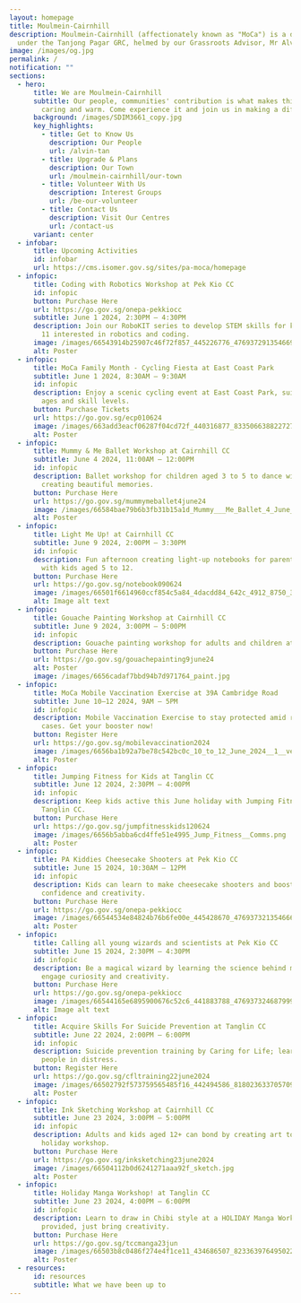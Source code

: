 ```yaml
---
layout: homepage
title: Moulmein-Cairnhill
description: Moulmein-Cairnhill (affectionately known as "MoCa") is a division
  under the Tanjong Pagar GRC, helmed by our Grassroots Advisor, Mr Alvin Tan.
image: /images/og.jpg
permalink: /
notification: ""
sections:
  - hero:
      title: We are Moulmein-Cairnhill
      subtitle: Our people, communities' contribution is what makes this town special,
        caring and warm. Come experience it and join us in making a difference.
      background: /images/SDIM3661_copy.jpg
      key_highlights:
        - title: Get to Know Us
          description: Our People
          url: /alvin-tan
        - title: Upgrade & Plans
          description: Our Town
          url: /moulmein-cairnhill/our-town
        - title: Volunteer With Us
          description: Interest Groups
          url: /be-our-volunteer
        - title: Contact Us
          description: Visit Our Centres
          url: /contact-us
      variant: center
  - infobar:
      title: Upcoming Activities
      id: infobar
      url: https://cms.isomer.gov.sg/sites/pa-moca/homepage
  - infopic:
      title: Coding with Robotics Workshop at Pek Kio CC
      id: infopic
      button: Purchase Here
      url: https://go.gov.sg/onepa-pekkiocc
      subtitle: June 1 2024, 2:30PM – 4:30PM
      description: Join our RoboKIT series to develop STEM skills for kids aged 7 to
        11 interested in robotics and coding.
      image: /images/66543914b25907c46f72f857_445226776_476937291354669_3369247661694697766_n.jpg
      alt: Poster
  - infopic:
      title: MoCa Family Month - Cycling Fiesta at East Coast Park
      subtitle: June 1 2024, 8:30AM – 9:30AM
      id: infopic
      description: Enjoy a scenic cycling event at East Coast Park, suitable for all
        ages and skill levels.
      button: Purchase Tickets
      url: https://go.gov.sg/ecp010624
      image: /images/663add3eacf06287f04cd72f_440316877_833506638822727_1891808947557923255_n.jpg
      alt: Poster
  - infopic:
      title: Mummy & Me Ballet Workshop at Cairnhill CC
      subtitle: June 4 2024, 11:00AM – 12:00PM
      id: infopic
      description: Ballet workshop for children aged 3 to 5 to dance with their Mummy,
        creating beautiful memories.
      button: Purchase Here
      url: https://go.gov.sg/mummymeballet4june24
      image: /images/66584bae79b6b3fb31b15a1d_Mummy___Me_Ballet_4_June_2024.png
      alt: Poster
  - infopic:
      title: Light Me Up! at Cairnhill CC
      subtitle: June 9 2024, 2:00PM – 3:30PM
      id: infopic
      description: Fun afternoon creating light-up notebooks for parents/grandparents
        with kids aged 5 to 12.
      button: Purchase Here
      url: https://go.gov.sg/notebook090624
      image: /images/66501f6614960ccf854c5a84_4dacdd84_642c_4912_8750_3dc5bd313c88.jpg
      alt: Image alt text
  - infopic:
      title: Gouache Painting Workshop at Cairnhill CC
      subtitle: June 9 2024, 3:00PM – 5:00PM
      id: infopic
      description: Gouache painting workshop for adults and children at Cairnhill CC.
      button: Purchase Here
      url: https://go.gov.sg/gouachepainting9june24
      alt: Poster
      image: /images/6656cadaf7bbd94b7d971764_paint.jpg
  - infopic:
      title: MoCa Mobile Vaccination Exercise at 39A Cambridge Road
      subtitle: June 10–12 2024, 9AM – 5PM
      id: infopic
      description: Mobile Vaccination Exercise to stay protected amid rising COVID-19
        cases. Get your booster now!
      button: Register Here
      url: https://go.gov.sg/mobilevaccination2024
      image: /images/6656ba1b92a7be78c542bc0c_10_to_12_June_2024__1__vetted_page_0001.jpg
      alt: Poster
  - infopic:
      title: Jumping Fitness for Kids at Tanglin CC
      subtitle: June 12 2024, 2:30PM – 4:00PM
      id: infopic
      description: Keep kids active this June holiday with Jumping Fitness for Kids at
        Tanglin CC.
      button: Purchase Here
      url: https://go.gov.sg/jumpfitnesskids120624
      image: /images/6656b5abba6cd4ffe51e4995_Jump_Fitness__Comms.png
      alt: Poster
  - infopic:
      title: PA Kiddies Cheesecake Shooters at Pek Kio CC
      subtitle: June 15 2024, 10:30AM – 12PM
      id: infopic
      description: Kids can learn to make cheesecake shooters and boost kitchen
        confidence and creativity.
      button: Purchase Here
      url: https://go.gov.sg/onepa-pekkiocc
      image: /images/66544534e84824b76b6fe00e_445428670_476937321354666_5444561565636381445_n.jpg
      alt: Poster
  - infopic:
      title: Calling all young wizards and scientists at Pek Kio CC
      subtitle: June 15 2024, 2:30PM – 4:30PM
      id: infopic
      description: Be a magical wizard by learning the science behind magic tricks;
        engage curiosity and creativity.
      button: Purchase Here
      url: https://go.gov.sg/onepa-pekkiocc
      image: /images/66544165e6895900676c52c6_441883788_476937324687999_225850798534856996_n.jpg
      alt: Image alt text
  - infopic:
      title: Acquire Skills For Suicide Prevention at Tanglin CC
      subtitle: June 22 2024, 2:00PM – 6:00PM
      id: infopic
      description: Suicide prevention training by Caring for Life; learn how to help
        people in distress.
      button: Register Here
      url: https://go.gov.sg/cfltraining22june2024
      image: /images/66502792f573759565485f16_442494586_818023633705709_7392616925038568831_n.jpg
      alt: Poster
  - infopic:
      title: Ink Sketching Workshop at Cairnhill CC
      subtitle: June 23 2024, 3:00PM – 5:00PM
      id: infopic
      description: Adults and kids aged 12+ can bond by creating art together at a
        holiday workshop.
      button: Purchase Here
      url: https://go.gov.sg/inksketching23june2024
      image: /images/66504112b0d6241271aaa92f_sketch.jpg
      alt: Poster
  - infopic:
      title: Holiday Manga Workshop! at Tanglin CC
      subtitle: June 23 2024, 4:00PM – 6:00PM
      id: infopic
      description: Learn to draw in Chibi style at a HOLIDAY Manga Workshop; materials
        provided, just bring creativity.
      button: Purchase Here
      url: https://go.gov.sg/tccmanga23jun
      image: /images/66503b8c0486f274e4f1ce11_434686507_823363976495022_2136803212399476427_n.jpg
      alt: Poster
  - resources:
      id: resources
      subtitle: What we have been up to
---
```

